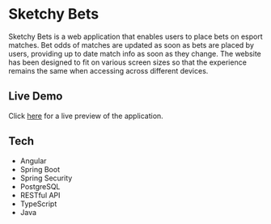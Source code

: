 # Sketchy Bets
Sketchy Bets is a web application that enables users to place bets on esport matches. Bet odds of matches are updated as soon as bets are placed by users, providing up to date match info as soon as they change. The website has been designed to fit on various screen sizes so that the experience remains the same when accessing across different devices.

## Live Demo
Click [here](https://elastic-noether-371142.netlify.app/matches) for a live preview of the application.

## Tech
- Angular
- Spring Boot
- Spring Security
- PostgreSQL
- RESTful API
- TypeScript
- Java
